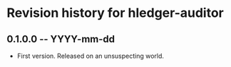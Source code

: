 # Revision history for hledger-auditor

## 0.1.0.0 -- YYYY-mm-dd

* First version. Released on an unsuspecting world.
